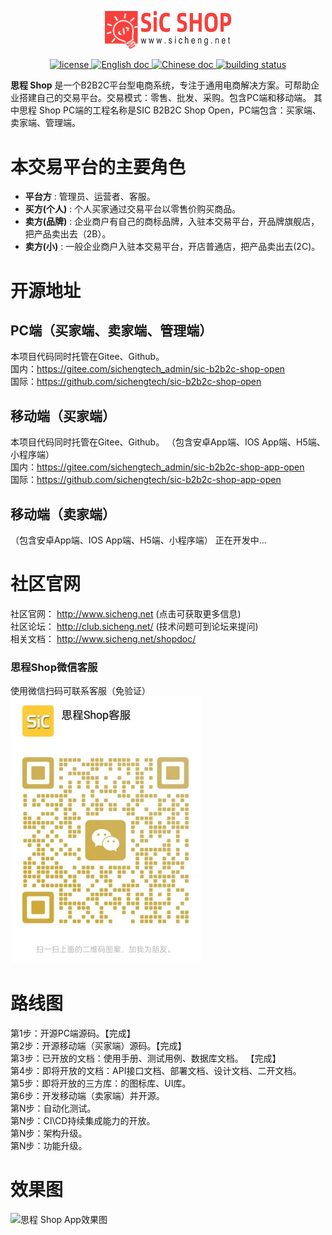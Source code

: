 <p align="center">
    <a href="https://www.sicheng.net">
        <img alt="SiC B2B2c Shop Logo" src="./docs/images/logo-400x120@x2.png" width="40%" />
    </a>
</p>
<p align="center">
    <a href="https://gitee.com/sichengtech_admin/sic-b2b2c-shop-open/blob/main/LICENSE">
        <img alt="license" src="https://img.shields.io/badge/license-MulanPubL--2.0-blue" />
    </a>
    <a href="http://www.sicheng.net/shopdoc/">
        <img alt="English doc" src="https://img.shields.io/badge/docs-English-blue" />
    </a>
    <a href="http://www.sicheng.net/shopdoc/">
        <img alt="Chinese doc" src="https://img.shields.io/badge/文档-简体中文-blue" />
    </a>
    <a href="#">
        <img alt="building status" src="https://img.shields.io/badge/build-成功-blue" />
    </a>
</p>

**思程 Shop** 是一个B2B2C平台型电商系统，专注于通用电商解决方案。可帮助企业搭建自己的交易平台。交易模式：零售、批发、采购。包含PC端和移动端。
其中思程 Shop PC端的工程名称是SIC B2B2C Shop Open，PC端包含：买家端、卖家端、管理端。   
# 本交易平台的主要角色
* **平台方** : 管理员、运营者、客服。
* **买方(个人)** : 个人买家通过交易平台以零售价购买商品。
* **卖方(品牌)** : 企业商户有自己的商标品牌，入驻本交易平台，开品牌旗舰店，把产品卖出去（2B）。
* **卖方(小)** : 一般企业商户入驻本交易平台，开店普通店，把产品卖出去(2C)。

# 开源地址
## PC端（买家端、卖家端、管理端）
本项目代码同时托管在Gitee、Github。  
国内：https://gitee.com/sichengtech_admin/sic-b2b2c-shop-open       
国际：https://github.com/sichengtech/sic-b2b2c-shop-open  

## 移动端（买家端）
本项目代码同时托管在Gitee、Github。   （包含安卓App端、IOS App端、H5端、小程序端）      
国内：https://gitee.com/sichengtech_admin/sic-b2b2c-shop-app-open      
国际：https://github.com/sichengtech/sic-b2b2c-shop-app-open

## 移动端（卖家端）
（包含安卓App端、IOS App端、H5端、小程序端）
正在开发中...    

# 社区官网
社区官网： http://www.sicheng.net   (点击可获取更多信息)    
社区论坛： http://club.sicheng.net/   (技术问题可到论坛来提问)     
相关文档： http://www.sicheng.net/shopdoc/    
### 思程Shop微信客服
使用微信扫码可联系客服（免验证）  
![思程Shop微信客服](./docs/images/sic微信客服.jpg "思程Shop微信客服")

# 路线图
第1步：开源PC端源码。【完成】    
第2步：开源移动端（买家端）源码。【完成】  
第3步：已开放的文档：使用手册、测试用例、数据库文档。 【完成】     
第4步：即将开放的文档：API接口文档、部署文档、设计文档、二开文档。  
第5步：即将开放的三方库：的图标库、UI库。   
第6步：开发移动端（卖家端）并开源。  
第N步：自动化测试。  
第N步：CI\CD持续集成能力的开放。  
第N步：架构升级。  
第N步：功能升级。  

# 效果图
![思程 Shop App效果图](./docs/images/pc.png "思程 Shop App效果图")  
